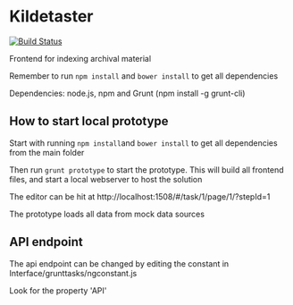# Kildetaster

[![Build Status](https://travis-ci.org/CopenhagenCityArchives/Kildetaster.svg?branch=master)](https://travis-ci.org/CopenhagenCityArchives/Kildetaster)

Frontend for indexing archival material

Remember to run `npm install` and `bower install` to get all dependencies

Dependencies: node.js, npm and Grunt (npm install -g grunt-cli)

## How to start local prototype

Start with running `npm install`and `bower install` to get all dependencies from the main folder

Then run `grunt prototype` to start the prototype. This will build all frontend files, and start a local webserver to host the solution

The editor can be hit at http://localhost:1508/#/task/1/page/1/?stepId=1

The prototype loads all data from mock data sources


## API endpoint
The api endpoint can be changed by editing the constant in Interface/grunttasks/ngconstant.js

Look for the property 'API'

